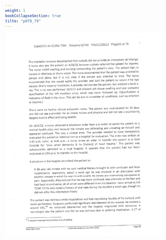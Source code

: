 ```yaml
---
weight: 1
bookCollapseSection: true
tilte: "p070_79"
---
```

![us_constitution_rip](../jpg/cup_070.jpg)
